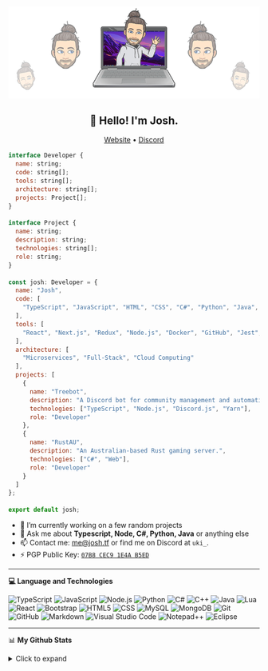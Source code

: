<p align="center">
   <img src="https://raw.githubusercontent.com/josh-tf/josh-tf/main/banner.png" />
</p>


<h2 align="center">👋 Hello! I'm Josh.</h2>
<p align="center">
  <a href="https://josh.tf">Website</a> •
  <a href="https://discordapp.com/users/uki_">Discord</a>
</p>

```javascript
interface Developer {
  name: string;
  code: string[];
  tools: string[];
  architecture: string[];
  projects: Project[];
}

interface Project {
  name: string;
  description: string;
  technologies: string[];
  role: string;
}

const josh: Developer = {
  name: "Josh",
  code: [
    "TypeScript", "JavaScript", "HTML", "CSS", "C#", "Python", "Java", "Node.js"
  ],
  tools: [
    "React", "Next.js", "Redux", "Node.js", "Docker", "GitHub", "Jest", "Figma", "Photoshop"
  ],
  architecture: [
    "Microservices", "Full-Stack", "Cloud Computing"
  ],
  projects: [
    {
      name: "Treebot",
      description: "A Discord bot for community management and automation.",
      technologies: ["TypeScript", "Node.js", "Discord.js", "Yarn"],
      role: "Developer"
    },
    {
      name: "RustAU",
      description: "An Australian-based Rust gaming server.",
      technologies: ["C#", "Web"],
      role: "Developer"
    }
  ]
};

export default josh;

```

- 🔭 I’m currently working on a few random projects
- 💬 Ask me about **Typescript, Node, C#, Python, Java** or anything else
- 📫 Contact me: [me@josh.tf](mailto:me@josh.tf) or find me on Discord at `uki_`.
- ⚡ PGP Public Key: [`07B8 CEC9 1E4A B5ED`](https://keybase.io/joshtf/pgp_keys.asc)

-------

**💻 Language and Technologies**

![TypeScript](https://img.shields.io/badge/-TypeScript-333333?style=flat&logo=typescript&logoColor=007ACC)
![JavaScript](https://img.shields.io/badge/-JavaScript-333333?style=flat&logo=javascript)
![Node.js](https://img.shields.io/badge/-Node.js-333333?style=flat&logo=node.js)
![Python](https://img.shields.io/badge/-Python-333333?style=flat&logo=python)
![C#](https://img.shields.io/badge/-C%23-333333?style=flat&logo=C-Sharp&logoColor=00599C)
![C++](https://img.shields.io/badge/-C++-333333?style=flat&logo=C%2B%2B&logoColor=00599C)
![Java](https://img.shields.io/badge/-Java-333333?style=flat&logo=Java&logoColor=007396)
![Lua](https://img.shields.io/badge/-Lua-333333?style=flat&logo=Lua&logoColor=007396)
![React](https://img.shields.io/badge/-React-333333?style=flat&logo=react)
![Bootstrap](https://img.shields.io/badge/-Bootstrap-333333?style=flat&logo=bootstrap&logoColor=563D7C)
![HTML5](https://img.shields.io/badge/-HTML5-333333?style=flat&logo=HTML5)
![CSS](https://img.shields.io/badge/-CSS-333333?style=flat&logo=CSS3&logoColor=1572B6)
![MySQL](https://img.shields.io/badge/-MySQL-333333?style=flat&logo=mysql)
![MongoDB](https://img.shields.io/badge/-MongoDB-333333?style=flat&logo=mongodb)
![Git](https://img.shields.io/badge/-Git-333333?style=flat&logo=git)
![GitHub](https://img.shields.io/badge/-GitHub-333333?style=flat&logo=github)
![Markdown](https://img.shields.io/badge/-Markdown-333333?style=flat&logo=markdown)
![Visual Studio Code](https://img.shields.io/badge/-Visual%20Studio%20Code-333333?style=flat&logo=visual-studio-code&logoColor=007ACC)
![Notepad++](https://img.shields.io/badge/-Notepad++-333333?style=flat&logo=Notepad%2B%2B)
![Eclipse](https://img.shields.io/badge/-Eclipse-333333?style=flat&logo=eclipse-ide&logoColor=2C2255)

-------

📊 **My Github Stats**
<details>
<summary>Click to expand</summary>
<p align="center">
<a href="https://github.com/josh-tf">
  <img height="180em" align="center" src="https://github-readme-stats.vercel.app/api/?username=josh-tf&layout=compact&theme=dark&count_private=true&show_icons=true" />
  <br/><br/>
<img height="180em" align="center" src="https://github-readme-stats.vercel.app/api/top-langs/?username=josh-tf&layout=compact&theme=dark&count_private=true" />
</a>
</p>
</details>
